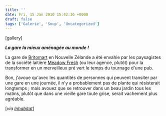 ```yaml
---
title: ''
date: Fri, 15 Jan 2010 15:42:16 +0000
draft: false
tags: ['Galerie', 'Soup', 'Uncategorized']
---
```


\[gallery\]

**_La gare la mieux aménagée au monde !_**

La gare de [Britomart](http://www.britomart.co.nz/) en Nouvelle Zélande a été envahie par les paysagistes de la société laitière [Meadow Fresh](http://www.meadowfresh.co.nz/) (ou leur agence, plutôt) pour la transformer en un merveilleux pré vert le temps du tournage d'une pub.

Bon, j'avoue qu'avec les quantités de personnes qui peuvent transiter par une gare en une journée, il n'y a probablement pas de plante qui résisterait longtemps ; mais avouez que se retrouver dans un beau jardin tous les matins, plutôt que dans une vieille gare toute grise, serait vachement plus agréable.

\[_via_ [_Inhabitat_](http://www.inhabitat.com/2010/01/15/new-zealand-train-station-transformed-into-green-meadow/)\]